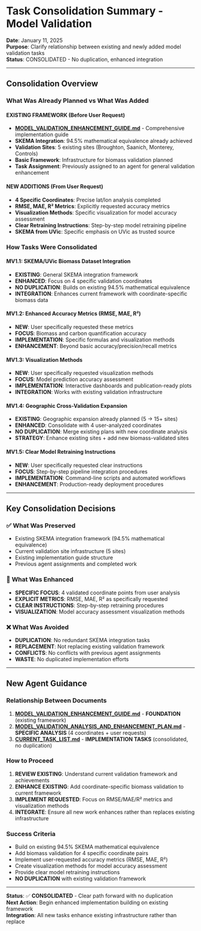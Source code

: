 # Task Consolidation Summary - Model Validation

**Date**: January 11, 2025  
**Purpose**: Clarify relationship between existing and newly added model validation tasks  
**Status**: CONSOLIDATED - No duplication, enhanced integration

---

## Consolidation Overview

### What Was Already Planned vs What Was Added

#### **EXISTING FRAMEWORK (Before User Request)**
- **[MODEL_VALIDATION_ENHANCEMENT_GUIDE.md](implementation/MODEL_VALIDATION_ENHANCEMENT_GUIDE.md)** - Comprehensive implementation guide
- **SKEMA Integration**: 94.5% mathematical equivalence already achieved
- **Validation Sites**: 5 existing sites (Broughton, Saanich, Monterey, Controls)
- **Basic Framework**: Infrastructure for biomass validation planned
- **Task Assignment**: Previously assigned to an agent for general validation enhancement

#### **NEW ADDITIONS (From User Request)**
- **4 Specific Coordinates**: Precise lat/lon analysis completed
- **RMSE, MAE, R² Metrics**: Explicitly requested accuracy metrics
- **Visualization Methods**: Specific visualization for model accuracy assessment
- **Clear Retraining Instructions**: Step-by-step model retraining pipeline
- **SKEMA from UVic**: Specific emphasis on UVic as trusted source

### How Tasks Were Consolidated

#### **MV1.1: SKEMA/UVic Biomass Dataset Integration**
- **EXISTING**: General SKEMA integration framework
- **ENHANCED**: Focus on 4 specific validation coordinates
- **NO DUPLICATION**: Builds on existing 94.5% mathematical equivalence
- **INTEGRATION**: Enhances current framework with coordinate-specific biomass data

#### **MV1.2: Enhanced Accuracy Metrics (RMSE, MAE, R²)**
- **NEW**: User specifically requested these metrics
- **FOCUS**: Biomass and carbon quantification accuracy
- **IMPLEMENTATION**: Specific formulas and visualization methods
- **ENHANCEMENT**: Beyond basic accuracy/precision/recall metrics

#### **MV1.3: Visualization Methods**
- **NEW**: User specifically requested visualization methods
- **FOCUS**: Model prediction accuracy assessment
- **IMPLEMENTATION**: Interactive dashboards and publication-ready plots
- **INTEGRATION**: Works with existing validation infrastructure

#### **MV1.4: Geographic Cross-Validation Expansion**
- **EXISTING**: Geographic expansion already planned (5 → 15+ sites)
- **ENHANCED**: Consolidate with 4 user-analyzed coordinates
- **NO DUPLICATION**: Merge existing plans with new coordinate analysis
- **STRATEGY**: Enhance existing sites + add new biomass-validated sites

#### **MV1.5: Clear Model Retraining Instructions**
- **NEW**: User specifically requested clear instructions
- **FOCUS**: Step-by-step pipeline integration procedures
- **IMPLEMENTATION**: Command-line scripts and automated workflows
- **ENHANCEMENT**: Production-ready deployment procedures

---

## Key Consolidation Decisions

### ✅ **What Was Preserved**
- Existing SKEMA integration framework (94.5% mathematical equivalence)
- Current validation site infrastructure (5 sites)
- Existing implementation guide structure
- Previous agent assignments and completed work

### 🔄 **What Was Enhanced**
- **SPECIFIC FOCUS**: 4 validated coordinate points from user analysis
- **EXPLICIT METRICS**: RMSE, MAE, R² as specifically requested
- **CLEAR INSTRUCTIONS**: Step-by-step retraining procedures
- **VISUALIZATION**: Model accuracy assessment visualization methods

### ❌ **What Was Avoided**
- **DUPLICATION**: No redundant SKEMA integration tasks
- **REPLACEMENT**: Not replacing existing validation framework
- **CONFLICTS**: No conflicts with previous agent assignments
- **WASTE**: No duplicated implementation efforts

---

## New Agent Guidance

### **Relationship Between Documents**
1. **[MODEL_VALIDATION_ENHANCEMENT_GUIDE.md](implementation/MODEL_VALIDATION_ENHANCEMENT_GUIDE.md)** - **FOUNDATION** (existing framework)
2. **[MODEL_VALIDATION_ANALYSIS_AND_ENHANCEMENT_PLAN.md](MODEL_VALIDATION_ANALYSIS_AND_ENHANCEMENT_PLAN.md)** - **SPECIFIC ANALYSIS** (4 coordinates + user requests)
3. **[CURRENT_TASK_LIST.md](CURRENT_TASK_LIST.md)** - **IMPLEMENTATION TASKS** (consolidated, no duplication)

### **How to Proceed**
1. **REVIEW EXISTING**: Understand current validation framework and achievements
2. **ENHANCE EXISTING**: Add coordinate-specific biomass validation to current framework
3. **IMPLEMENT REQUESTED**: Focus on RMSE/MAE/R² metrics and visualization methods
4. **INTEGRATE**: Ensure all new work enhances rather than replaces existing infrastructure

### **Success Criteria**
- Build on existing 94.5% SKEMA mathematical equivalence
- Add biomass validation for 4 specific coordinate pairs
- Implement user-requested accuracy metrics (RMSE, MAE, R²)
- Create visualization methods for model accuracy assessment
- Provide clear model retraining instructions
- **NO DUPLICATION** with existing validation framework

---

**Status**: ✅ **CONSOLIDATED** - Clear path forward with no duplication  
**Next Action**: Begin enhanced implementation building on existing framework  
**Integration**: All new tasks enhance existing infrastructure rather than replace 